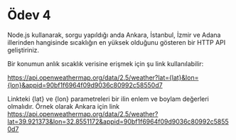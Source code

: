 # Ödev 4

Node.js kullanarak, sorgu yapıldığı anda Ankara, İstanbul, İzmir ve Adana illerinden hangisinde sıcaklığın en yüksek olduğunu gösteren bir HTTP API geliştiriniz.

Bir konumun anlık sıcaklık verisine erişmek için şu link kullanılabilir:

https://api.openweathermap.org/data/2.5/weather?lat={lat}&lon={lon}&appid=90bf1f6964f09d9036c80992c58550d7

Linkteki {lat} ve {lon} parametreleri bir ilin enlem ve boylam değerleri olmalıdır. Örnek olarak Ankara için link https://api.openweathermap.org/data/2.5/weather?lat=39.921373&lon=32.8551172&appid=90bf1f6964f09d9036c80992c58550d7